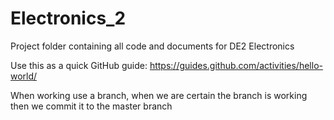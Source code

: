 # Electronics_2
Project folder containing all code and documents for DE2 Electronics

Use this as a quick GitHub guide: https://guides.github.com/activities/hello-world/

When working use a branch, when we are certain the branch is working then we commit it to the master branch
